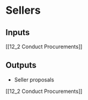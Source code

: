 # Sellers

## Inputs

[[12_2 Conduct Procurements]]

## Outputs

* Seller proposals

[[12_2 Conduct Procurements]]